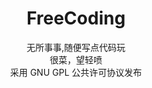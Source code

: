 # <center>FreeCoding </center>
<center>无所事事,随便写点代码玩 </center>
<center>很菜，望轻喷  </center>
<center>采用 GNU GPL 公共许可协议发布</center>
